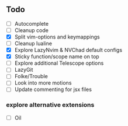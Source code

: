 ## Todo

- [ ] Autocomplete
- [ ] Cleanup code
- [x] Split vim-options and keymappings
- [ ] Cleanup lualine
- [x] Explore LazyNvim & NVChad default configs
- [x] Sticky function/scope name on top
- [ ] Explore additional Telescope options
- [ ] LazyGit
- [ ] Folke/Trouble
- [ ] Look into more motions
- [ ] Update commenting for jsx files

### explore alternative extensions

- [ ] Oil
